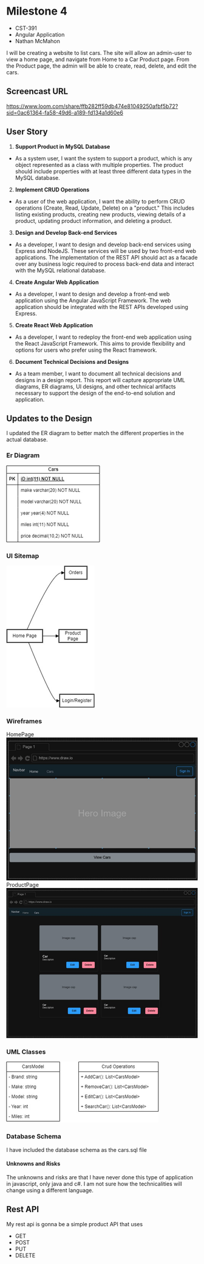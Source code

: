 # Milestone 4
- CST-391
- Angular Application
- Nathan McMahon

I will be creating a website to list cars. The site will allow an admin-user to view a home page, and navigate from Home to a Car Product page. From the Product page, the admin will be able to create, read, delete, and edit the cars. 

## Screencast URL
https://www.loom.com/share/ffb282ff59db474e81049250afbf5b72?sid=0ac61364-fa58-49d6-a189-fd134a1d60e6 

## User Story
1. **Support Product in MySQL Database**
 - As a system user, I want the system to support a product, which is any object represented as a class with multiple properties. The product should include properties with at least three different data types in the MySQL database.
 2. **Implement CRUD Operations**
 - As a user of the web application, I want the ability to perform CRUD operations (Create, Read, Update, Delete) on a "product." This includes listing existing products, creating new products, viewing details of a product, updating product information, and deleting a product.
 3. **Design and Develop Back-end Services**
 - As a developer, I want to design and develop back-end services using Express and NodeJS. These services will be used by two front-end web applications. The implementation of the REST API should act as a facade over any business logic required to process back-end data and interact with the MySQL relational database.
 4. **Create Angular Web Application**
 - As a developer, I want to design and develop a front-end web application using the Angular JavaScript Framework. The web application should be integrated with the REST APIs developed using Express.
 5. **Create React Web Application**
 - As a developer, I want to redeploy the front-end web application using the React JavaScript Framework. This aims to provide flexibility and options for users who prefer using the React framework.
 6. **Document Technical Decisions and Designs**
 - As a team member, I want to document all technical decisions and designs in a design report. This report will capture appropriate UML diagrams, ER diagrams, UI designs, and other technical artifacts necessary to support the design of the end-to-end solution and application.

 ## Updates to the Design
 I updated the ER diagram to better match the different properties in the actual database. 

 ### Er Diagram
 ![erDiagram](cars.jpg)
 ### UI Sitemap
 ![siteMap](carsSiteMap.jpg)
 ### Wireframes
 HomePage
 ![homePage](homePage.jpg)
 ProductPage
 ![productPage](productPage.jpg)

 ### UML Classes
 ![uml](carsUML.jpg)

 ### Database Schema
 I have included the database schema as the cars.sql file

 #### Unknowns and Risks
 The unknowns and risks are that I have never done this type of application in javascript, only java and c#. I am not sure how the technicalities will change using a different language.

 ## Rest API
 My rest api is gonna be a simple product API that uses

 - GET
 - POST
 - PUT
 - DELETE